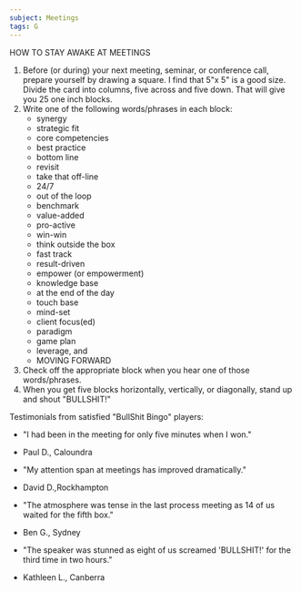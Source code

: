 ```yaml
---
subject: Meetings
tags: G
---
```

HOW TO STAY AWAKE AT MEETINGS

1. Before (or during) your next meeting, seminar, or conference call, prepare yourself by drawing a square. I find that 5"x 5" is a good size. Divide the card into columns, five across and five down. That will give you 25 one inch blocks.
2. Write one of the following words/phrases in each block:
    * synergy
    * strategic fit
    * core competencies
    * best practice
    * bottom line
    * revisit
    * take that off-line
    * 24/7
    * out of the loop
    * benchmark
    * value-added
    * pro-active
    * win-win
    * think outside the box
    * fast track
    * result-driven
    * empower (or empowerment)
    * knowledge base
    * at the end of the day
    * touch base
    * mind-set
    * client focus(ed)
    * paradigm
    * game plan
    * leverage, and
    * MOVING FORWARD
3. Check off the appropriate block when you hear one of those words/phrases.
4. When you get five blocks horizontally, vertically, or diagonally, stand up and shout "BULLSHIT!"

Testimonials from satisfied "BullShit Bingo" players:

* "I had been in the meeting for only five minutes when I won."
 - Paul D., Caloundra

* "My attention span at meetings has improved dramatically."
 - David D.,Rockhampton

* "The atmosphere was tense in the last process meeting as 14 of us waited for the fifth box."
 - Ben G., Sydney

* "The speaker was stunned as eight of us screamed 'BULLSHIT!' for the third time in two hours."
 - Kathleen L., Canberra